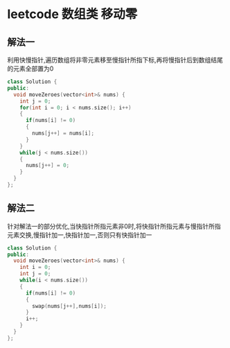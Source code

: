 # leetcode 数组类 移动零

## 解法一

利用快慢指针,遍历数组将非零元素移至慢指针所指下标,再将慢指针后到数组结尾的元素全部置为0

```c++
class Solution {
public:
  void moveZeroes(vector<int>& nums) {
    int j = 0;
    for(int i = 0; i < nums.size(); i++)
    {
      if(nums[i] != 0)
      {
        nums[j++] = nums[i];
      }
    }
    while(j < nums.size())
    {
      nums[j++] = 0;
    }
  }
};
```

## 解法二

针对解法一的部分优化,当快指针所指元素非0时,将快指针所指元素与慢指针所指元素交换,慢指针加一,快指针加一,否则只有快指针加一

```c++
class Solution {
public:
  void moveZeroes(vector<int>& nums) {
    int i = 0;
    int j = 0;
    while(i < nums.size())
    {
      if(nums[i] != 0)
      {
        swap(nums[j++],nums[i]);
      }
      i++;
    }
  }
};
```
